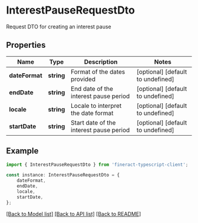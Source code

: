 # InterestPauseRequestDto

Request DTO for creating an interest pause

## Properties

Name | Type | Description | Notes
------------ | ------------- | ------------- | -------------
**dateFormat** | **string** | Format of the dates provided | [optional] [default to undefined]
**endDate** | **string** | End date of the interest pause period | [optional] [default to undefined]
**locale** | **string** | Locale to interpret the date format | [optional] [default to undefined]
**startDate** | **string** | Start date of the interest pause period | [optional] [default to undefined]

## Example

```typescript
import { InterestPauseRequestDto } from 'fineract-typescript-client';

const instance: InterestPauseRequestDto = {
    dateFormat,
    endDate,
    locale,
    startDate,
};
```

[[Back to Model list]](../README.md#documentation-for-models) [[Back to API list]](../README.md#documentation-for-api-endpoints) [[Back to README]](../README.md)
